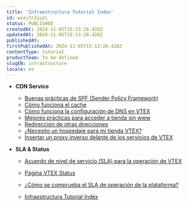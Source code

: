 ```yaml
---
title: 'Infraestructura Tutorial Index'
id: wsaj3r2yu2i
status: PUBLISHED
createdAt: 2024-11-05T15:13:26.428Z
updatedAt: 2024-11-05T15:13:26.428Z
publishedAt: 
firstPublishedAt: 2024-11-05T15:13:26.428Z
contentType: tutorial
productTeam: To be defined
slugEN: infrastructure
locale: es
---
```


- **CDN Service**

  - [Buenas prácticas de SPF (Sender Policy Framework)](es/docs/tutorial/configurar-spf)
  - [Cómo funciona el cache](es/docs/tutorial/entendendo-o-funcionamento-do-cache)
  - [Cómo funciona la configuración de DNS en VTEX](es/docs/tutorial/como-funciona-la-configuracion-de-dns-en-vtex)
  - [Mejores prácticas para acceder a tienda sin www](es/docs/tutorial/mejores-practicas-para-acceder-a-tienda-sin-www)
  - [Redirección de otras direcciones](es/docs/tutorial/redireccion-de-otras-direcciones)
  - [¿Necesito un hospedaje para mi tienda VTEX?](es/docs/tutorial/necesito-un-hospedaje-para-mi-tienda-vtex)
  - [​​Insertar un proxy inverso delante de los servicios de VTEX](es/docs/tutorial/insertar-proxy-inverso-frente-a-los-servicios-vtex)


- **SLA & Status**

  - [Acuerdo de nivel de servicio (SLA) para la operación de VTEX](es/docs/tutorial/acuerdo-de-nivel-de-servicio-sla-para-la-operacion-de-vtex)
  - [Página VTEX Status](es/docs/tutorial/pagina-vtex-status)
  - [¿Cómo se comprueba el SLA de operación de la plataforma?](es/docs/tutorial/como-se-comprueba-el-sla-de-operacion-de-la-plataforma)


  - [Infraestructura Tutorial Index](es/docs/tutorial/index-es-tutorial-infrastructure)

